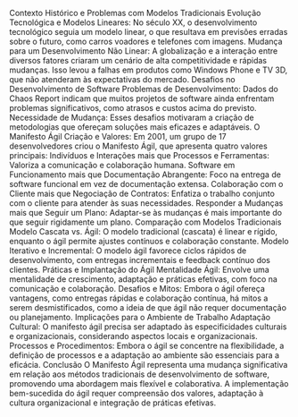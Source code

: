 Contexto Histórico e Problemas com Modelos Tradicionais
Evolução Tecnológica e Modelos Lineares: No século XX, o desenvolvimento tecnológico seguia um modelo linear, o que resultava em previsões erradas sobre o futuro, como carros voadores e telefones com imagens.
Mudança para um Desenvolvimento Não Linear: A globalização e a interação entre diversos fatores criaram um cenário de alta competitividade e rápidas mudanças. Isso levou a falhas em produtos como Windows Phone e TV 3D, que não atenderam às expectativas do mercado.
Desafios no Desenvolvimento de Software
Problemas de Desenvolvimento: Dados do Chaos Report indicam que muitos projetos de software ainda enfrentam problemas significativos, como atrasos e custos acima do previsto.
Necessidade de Mudança: Esses desafios motivaram a criação de metodologias que ofereçam soluções mais eficazes e adaptáveis.
O Manifesto Ágil
Criação e Valores: Em 2001, um grupo de 17 desenvolvedores criou o Manifesto Ágil, que apresenta quatro valores principais:
Indivíduos e Interações mais que Processos e Ferramentas: Valoriza a comunicação e colaboração humana.
Software em Funcionamento mais que Documentação Abrangente: Foco na entrega de software funcional em vez de documentação extensa.
Colaboração com o Cliente mais que Negociação de Contratos: Enfatiza o trabalho conjunto com o cliente para atender às suas necessidades.
Responder a Mudanças mais que Seguir um Plano: Adaptar-se às mudanças é mais importante do que seguir rigidamente um plano.
Comparação com Modelos Tradicionais
Modelo Cascata vs. Ágil: O modelo tradicional (cascata) é linear e rígido, enquanto o ágil permite ajustes contínuos e colaboração constante.
Modelo Iterativo e Incremental: O modelo ágil favorece ciclos rápidos de desenvolvimento, com entregas incrementais e feedback contínuo dos clientes.
Práticas e Implantação do Ágil
Mentalidade Ágil: Envolve uma mentalidade de crescimento, adaptação e práticas efetivas, com foco na comunicação e colaboração.
Desafios e Mitos: Embora o ágil ofereça vantagens, como entregas rápidas e colaboração contínua, há mitos a serem desmistificados, como a ideia de que ágil não requer documentação ou planejamento.
Implicações para o Ambiente de Trabalho
Adaptação Cultural: O manifesto ágil precisa ser adaptado às especificidades culturais e organizacionais, considerando aspectos locais e organizacionais.
Processos e Procedimentos: Embora o ágil se concentre na flexibilidade, a definição de processos e a adaptação ao ambiente são essenciais para a eficácia.
Conclusão
O Manifesto Ágil representa uma mudança significativa em relação aos métodos tradicionais de desenvolvimento de software, promovendo uma abordagem mais flexível e colaborativa. A implementação bem-sucedida do ágil requer compreensão dos valores, adaptação à cultura organizacional e integração de práticas efetivas.
